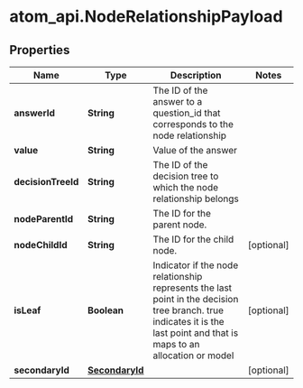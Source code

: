 # atom_api.NodeRelationshipPayload

## Properties
Name | Type | Description | Notes
------------ | ------------- | ------------- | -------------
**answerId** | **String** | The ID of the answer to a question_id that corresponds to the node relationship | 
**value** | **String** | Value of the answer | 
**decisionTreeId** | **String** | The ID of the decision tree to which the node relationship belongs | 
**nodeParentId** | **String** | The ID for the parent node. | 
**nodeChildId** | **String** | The ID for the child node. | [optional] 
**isLeaf** | **Boolean** | Indicator if the node relationship represents the last point in the decision tree branch. true indicates it is the last point and that is maps to an allocation or model | [optional] 
**secondaryId** | [**SecondaryId**](SecondaryId.md) |  | [optional] 


